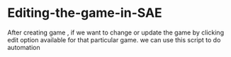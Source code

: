 # Editing-the-game-in-SAE
After creating game , if we want to change or update the game by clicking edit option available for that particular game. we can use this script to do automation
